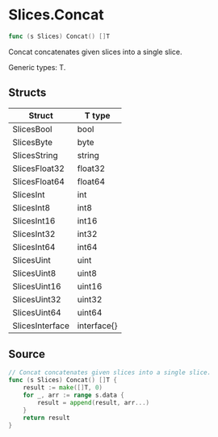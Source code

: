 # Slices.Concat

```go
func (s Slices) Concat() []T
```

Concat concatenates given slices into a single slice.

Generic types: T.

## Structs

| Struct | T type |
| ------ | ------ |
| SlicesBool | bool |
| SlicesByte | byte |
| SlicesString | string |
| SlicesFloat32 | float32 |
| SlicesFloat64 | float64 |
| SlicesInt | int |
| SlicesInt8 | int8 |
| SlicesInt16 | int16 |
| SlicesInt32 | int32 |
| SlicesInt64 | int64 |
| SlicesUint | uint |
| SlicesUint8 | uint8 |
| SlicesUint16 | uint16 |
| SlicesUint32 | uint32 |
| SlicesUint64 | uint64 |
| SlicesInterface | interface{} |

## Source

```go
// Concat concatenates given slices into a single slice.
func (s Slices) Concat() []T {
	result := make([]T, 0)
	for _, arr := range s.data {
		result = append(result, arr...)
	}
	return result
}
```

